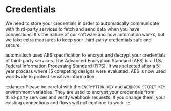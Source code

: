 # Credentials

We need to store your credentials in order to automatically communicate with third-party services to fetch and send data when you have connections. It's the nature of our software and how automation works, but we take extra measures to keep your third-party credentials safe and secure.

automatisch uses AES specification to encrypt and decrypt your credentials of third-party services. The Advanced Encryption Standard (AES) is a U.S. Federal Information Processing Standard (FIPS). It was selected after a 5-year process where 15 competing designs were evaluated. AES is now used worldwide to protect sensitive information.

:::danger
Please be careful with the `ENCRYPTION_KEY` and `WEBHOOK_SECRET_KEY` environment variables. They are used to encrypt your credentials from third-party services and verify webhook requests. If you change them, your existing connections and flows will not continue to work.
:::
